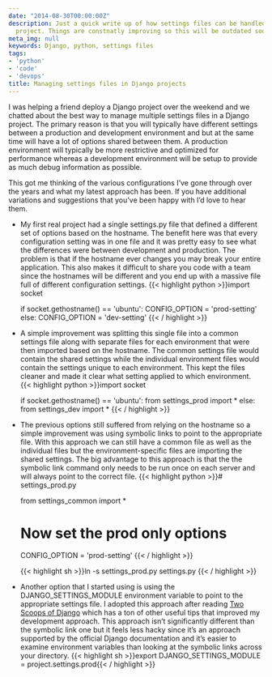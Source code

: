 ```yaml
---
date: "2014-08-30T00:00:00Z"
description: Just a quick write up of how settings files can be handled in a Django
  project. Things are constnatly improving so this will be outdated soon.
meta_img: null
keywords: Django, python, settings files
tags:
- 'python'
- 'code'
- 'devops'
title: Managing settings files in Django projects
---
```


I was helping a friend deploy a Django project over the weekend and we chatted about the best way to manage multiple settings files in a Django project. The primary reason is that you will typically have different settings between a production and development environment and but at the same time will have a lot of options shared between them. A production environment will typically be more restrictive and optimized for performance whereas a development environment will be setup to provide as much debug information as possible.

This got me thinking of the various configurations I’ve gone through over the years and what my latest approach has been. If you have additional variations and suggestions that you’ve been happy with I’d love to hear them.

<ul>
<li>My first real project had a single settings.py file that defined a different set of options based on the hostname. The benefit here was that every configuration setting was in one file and it was pretty easy to see what the differences were between development and production. The problem is that if the hostname ever changes you may break your entire application. This also makes it difficult to share you code with a team since the hostnames will be different and you end up with a massive file full of different configuration settings.
{{< highlight python >}}import socket

if socket.gethostname() == 'ubuntu':
    CONFIG_OPTION = 'prod-setting'
else:
    CONFIG_OPTION = 'dev-setting'
{{< / highlight >}}
</li>

<li>A simple improvement was splitting this single file into a common settings file along with separate files for each environment that were then imported based on the hostname. The common settings file would contain the shared settings while the individual environment files would contain the settings unique to each environment. This kept the files cleaner and made it clear what setting applied to which environment.
{{< highlight python >}}import socket

if socket.gethostname() == 'ubuntu':
    from settings_prod import *
else:
    from settings_dev import *
{{< / highlight >}}
</li>

<li>The previous options still suffered from relying on the hostname so a simple improvement was using symbolic links to point to the appropriate file. With this approach we can still have a common file as well as the individual files but the environment-specific files are importing the shared settings. The big advantage to this approach is that the the symbolic link command only needs to be run once on each server and will always point to the correct file.
{{< highlight python >}}# settings_prod.py

from settings_common import *

# Now set the prod only options
CONFIG_OPTION = 'prod-setting'
{{< / highlight >}}

{{< highlight sh >}}ln -s settings_prod.py settings.py
{{< / highlight >}}
</li>

<li>Another option that I started using is using the DJANGO_SETTINGS_MODULE environment variable to point to the appropriate settings file. I adopted this approach after reading <a href="http://twoscoopspress.org/collections/everything/products/two-scoops-of-django-1-6" target="_blank">Two Scoops of Django</a> which has a ton of other useful tips that improved my development approach. This approach isn’t significantly different than the symbolic link one but it feels less hacky since it’s an approach supported by the official Django documentation and it’s easier to examine environment variables than looking at the symbolic links across your directory.
{{< highlight sh >}}export DJANGO_SETTINGS_MODULE = project.settings.prod{{< / highlight >}}
</li>

</ul>